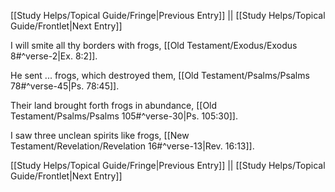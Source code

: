 [[Study Helps/Topical Guide/Fringe|Previous Entry]]  ||  [[Study Helps/Topical Guide/Frontlet|Next Entry]]

 I will smite all thy borders with frogs, [[Old Testament/Exodus/Exodus 8#^verse-2|Ex. 8:2]].

 He sent ... frogs, which destroyed them, [[Old Testament/Psalms/Psalms 78#^verse-45|Ps. 78:45]].

 Their land brought forth frogs in abundance, [[Old Testament/Psalms/Psalms 105#^verse-30|Ps. 105:30]].

 I saw three unclean spirits like frogs, [[New Testament/Revelation/Revelation 16#^verse-13|Rev. 16:13]].

[[Study Helps/Topical Guide/Fringe|Previous Entry]]  ||  [[Study Helps/Topical Guide/Frontlet|Next Entry]]